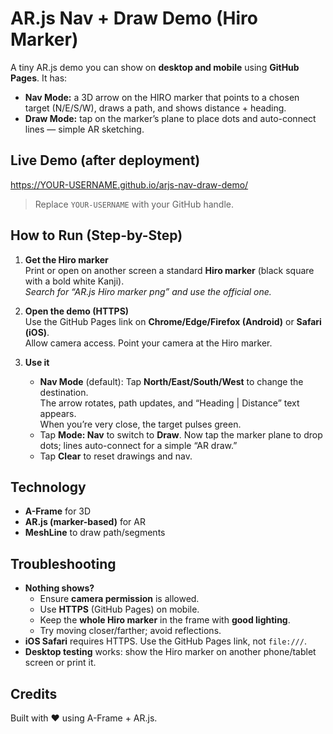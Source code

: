 # AR.js Nav + Draw Demo (Hiro Marker)

A tiny AR.js demo you can show on **desktop and mobile** using **GitHub Pages**. It has:

- **Nav Mode:** a 3D arrow on the HIRO marker that points to a chosen target (N/E/S/W), draws a path, and shows distance + heading.
- **Draw Mode:** tap on the marker’s plane to place dots and auto-connect lines — simple AR sketching.

## Live Demo (after deployment)
https://YOUR-USERNAME.github.io/arjs-nav-draw-demo/

> Replace `YOUR-USERNAME` with your GitHub handle.

## How to Run (Step-by-Step)

1. **Get the Hiro marker**  
   Print or open on another screen a standard **Hiro marker** (black square with a bold white Kanji).  
   _Search for “AR.js Hiro marker png” and use the official one._

2. **Open the demo (HTTPS)**  
   Use the GitHub Pages link on **Chrome/Edge/Firefox (Android)** or **Safari (iOS)**.  
   Allow camera access. Point your camera at the Hiro marker.

3. **Use it**  
   - **Nav Mode** (default): Tap **North/East/South/West** to change the destination.  
     The arrow rotates, path updates, and “Heading | Distance” text appears.  
     When you’re very close, the target pulses green.  
   - Tap **Mode: Nav** to switch to **Draw**. Now tap the marker plane to drop dots; lines auto-connect for a simple “AR draw.”  
   - Tap **Clear** to reset drawings and nav.


## Technology
- **A-Frame** for 3D
- **AR.js (marker-based)** for AR
- **MeshLine** to draw path/segments

## Troubleshooting
- **Nothing shows?**  
  - Ensure **camera permission** is allowed.  
  - Use **HTTPS** (GitHub Pages) on mobile.  
  - Keep the **whole Hiro marker** in the frame with **good lighting**.  
  - Try moving closer/farther; avoid reflections.
- **iOS Safari** requires HTTPS. Use the GitHub Pages link, not `file:///`.
- **Desktop testing** works: show the Hiro marker on another phone/tablet screen or print it.

## Credits
Built with ❤️ using A-Frame + AR.js.

